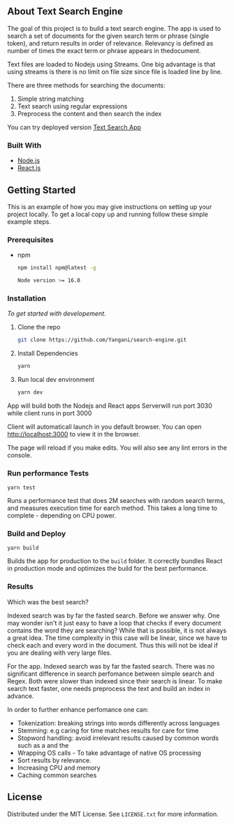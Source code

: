 <!-- ABOUT THE PROJECT -->
## About Text Search Engine

The goal of this project is to build a text search engine. The app is used to search a set of documents for the given search term or phrase (single token), and 
return results in order of relevance. Relevancy is defined as number of times the exact term or phrase
appears in thedocument. 

Text files are loaded to Nodejs using Streams. One big advantage is that using streams is there is no
limit on file size since file is loaded line by line.


There are three methods for searching the documents:
1. Simple string matching
2. Text search using regular expressions
3. Preprocess the content and then search the index

You can try deployed version [Text Search App](https://text-search-engine.herokuapp.com/)

### Built With

* [Node.js](https://nodejs.org/en/)
* [React.js](https://reactjs.org/)


<!-- GETTING STARTED -->
## Getting Started

This is an example of how you may give instructions on setting up your project locally.
To get a local copy up and running follow these simple example steps.

### Prerequisites

* npm
  ```sh
  npm install npm@latest -g

  Node version >= 16.0

  ```

### Installation

_To get started with developement._

1. Clone the repo
   ```sh
   git clone https://github.com/Yangani/search-engine.git
   ```
2. Install Dependencies
   ```sh
   yarn
   ```
3. Run local dev environment
   ```sh
   yarn dev
   ```
App will build both the Nodejs and React apps
Serverwill run port 3030 while client runs in port 3000

Client will automaticall launch in you default browser. 
You can open [http://localhost:3000](http://localhost:3000) to view it in the browser.


The page will reload if you make edits.
You will also see any lint errors in the console.
### Run performance Tests

`yarn test`

Runs a performance test that does 2M searches with random search terms, and measures execution time for earch method. 
This takes a long time to complete - depending on CPU power.

### Build and Deploy

`yarn build`


Builds the app for production to the `build` folder.
It correctly bundles React in production mode and optimizes the build for the best performance.

### Results

Which was the best search?

Indexed search was by far the fasted search. Before we answer why. One may wonder isn't it just easy to have a loop that checks if every document 
contains the word they are searching? While that is possible, it is not always a great idea. The time complexity in this case will be linear, since
we have to check each and every word in the document. Thus this will not be ideal if you are dealing with very large files.

For the app. Indexed search was by far the fasted search. There was no significant difference in search perfomance between simple search and Regex.
Both were slower than indexed since their search is linear. To make search text faster, one needs preprocess the text and build an index in advance.

In order to further enhance perfomance one can: 

* Tokenization: breaking strings into words differently across languages
* Stemming: e.g caring for time matches results for care for time
* Stopword handling: avoid irrelevant results caused by common words such as a and the
* Wrapping OS calls - To take advantage of native OS processing
* Sort results by relevance.
* Increasing CPU and memory
* Caching common searches

## License

Distributed under the MIT License. See `LICENSE.txt` for more information.
